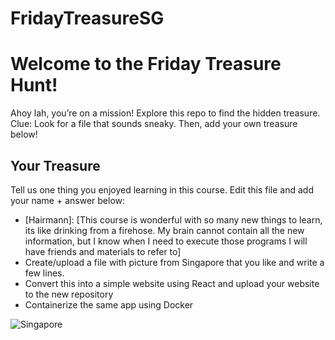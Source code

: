 # FridayTreasureSG
# Welcome to the Friday Treasure Hunt!
Ahoy lah, you’re on a mission! Explore this repo to find the hidden treasure. 
Clue: Look for a file that sounds sneaky. Then, add your own treasure below!

## Your Treasure
Tell us one thing you enjoyed learning in this course. Edit this file and add your name + answer below:
- [Hairmann]: [This course is wonderful with so many new things to learn, its like drinking from a firehose. My brain cannot contain all the new information, but I know when I need to execute those programs I will have friends and materials to refer to]
- Create/upload a file with picture from Singapore that you like and write a few lines.
- Convert this into a simple website using React and upload your website to the new repository
- Containerize the same app using Docker

![Singapore](sg-pic.jpg)


